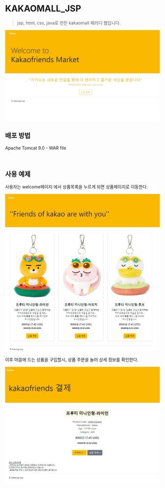 # KAKAOMALL_JSP
>jsp, html, css, java로 만든 kakaomall 패러디 웹입니다.

![](/img/main.JPG)



## 배포 방법

Apache Tomcat 9.0 - WAR file




<br>

## 사용 예제

사용자는 welcome페이지 에서 상품목록을 누르게 되면 상품페이지로 이동한다.

![](/img/menu.JPG)


이후 마믐에 드는 상품을 구입할시, 상품 주문을 눌러 상세 정보를 확인한다.

![](/img/product.JPG)
